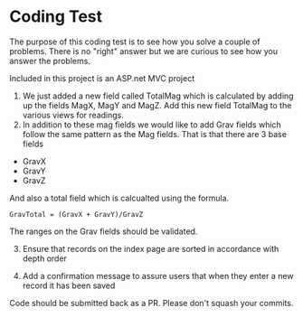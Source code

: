# Coding Test

The purpose of this coding test is to see how you solve a couple of problems. There is no "right" answer but we are curious to see how you answer the problems.

Included in this project is an ASP.net MVC project 

1. We just added a new field called TotalMag which is calculated by adding up the fields MagX, MagY and MagZ. Add this new field TotalMag to the various views for readings.
2. In addition to these mag fields we would like to add Grav fields which follow the same pattern as the Mag fields. That is that there are 3 base fields
 - GravX
 - GravY
 - GravZ
 
And also a total field which is calcualted using the formula. 

 ```GravTotal = (GravX + GravY)/GravZ```

 The ranges on the Grav fields should be validated. 


3. Ensure that records on the index page are sorted in accordance with depth order

4. Add a confirmation message to assure users that when they enter a new record it has been saved

Code should be submitted back as a PR. Please don't squash your commits. 
